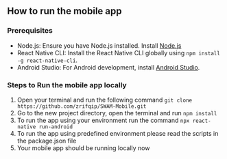## How to run the mobile app

### Prerequisites
- Node.js: Ensure you have Node.js installed. Install [Node.js](https://nodejs.org/en/download/package-manager)
- React Native CLI: Install the React Native CLI globally using `npm install -g react-native-cli`.
- Android Studio: For Android development, install [Android Studio](https://developer.android.com/studio).

### Steps to Run the mobile app locally
1. Open your terminal and run the following command `git clone https://github.com/zrifqip/SWAM-Mobile.git`
2. Go to the new project directory, open the terminal and run `npm install`
3. To run the app using your environment run the command `npx react-native run-android`
4. To run the app using predefined environment please read the scripts in the package.json file
5. Your mobile app should be running locally now
